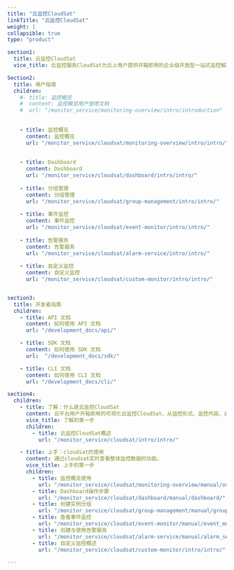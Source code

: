 ```yaml
---
title: "云监控CloudSat"
linkTitle: "云监控CloudSat"
weight: 1
collapsible: true
type: "product"

section1:
  title: 云监控CloudSat
  vice_title: 云监控服务CloudSat为云上用户提供开箱即用的企业级开放型一站式监控解决方案。涵盖了用户账户内的所有核心IT设施基础监控。支持基于指标、事件、自定义指标等各类监控与告警服务。利用云监控告警服务内的各项功能，可实现全闭环、全链路的立体化监控系统。

Section2:
  title: 用户指南
  children:
    #- title: 监控概览
    #  content: 监控概览用户使用文档
    #  url: "/monitor_service/monitoring-overview/intro/introduction"
 
    
    - title: 监控概览
      content: 监控概览
      url: "/monitor_service/cloudsat/monitoring-overview/intro/intro/"
    
    
    - title: Dashboard
      content: Dashboard
      url: "/monitor_service/cloudsat/dashboard/intro/intro/"
      
    - title: 分组管理
      content: 分组管理
      url: "/monitor_service/cloudsat/group-management/intro/intro/"
      
    - title: 事件监控
      content: 事件监控
      url: "/monitor_service/cloudsat/event-monitor/intro/intro/"
      
    - title: 告警服务
      content: 告警服务
      url: "/monitor_service/cloudsat/alarm-service/intro/intro/"
      
    - title: 自定义监控
      content: 自定义监控
      url: "/monitor_service/cloudsat/custom-monitor/intro/intro/"


section3:
  title: 开发者指南
  children:
    - title: API 文档
      content: 如何使用 API 文档
      url: "/development_docs/api/"

    - title: SDK 文档
      content: 如何使用 SDK 文档
      url:  "/development_docs/sdk/"

    - title: CLI 文档
      content: 如何使用 CLI 文档
      url: "/development_docs/cli/"

section4:
  children:
    - title: 了解：什么是云监控CloudSat
      content: 云平台用户开箱即用的可视化云监控CloudSat。从监控形式、监控内容、业务划分等多纬度提供监控能力支持，为用户搭建简单易用、高效运维地立体化监控服务平台。
      vice_title: 了解的第一步
      children:
        - title: 云监控CloudSat概述
          url: "/monitor_service/cloudsat/intro/intro/"

    - title: 上手：cloudsat的使用
      content: 通过cloudsat实时查看整体监控数据的功能。
      vice_title: 上手的第一步
      children: 
        - title: 监控概览使用
          url: "/monitor_service/cloudsat/monitoring-overview/manual/overview/"
        - title: Dashboard操作步骤
          url: "/monitor_service/cloudsat/dashboard/manual/dashboard/"
        - title: 创建实例分组
          url: "/monitor_service/cloudsat/group-management/manual/group_management/"
        - title: 查看事件监控
          url: "/monitor_service/cloudsat/event-monitor/manual/event_monitor/"
        - title: 创建与使用告警服务
          url: "/monitor_service/cloudsat/alarm-service/manual/alarm_service/"
        - title: 自定义监控概述
          url: "/monitor_service/cloudsat/custom-monitor/intro/intro/"

---
```



<!-- type: "product" 这个参数表明这是一个产品index页面 -->
<!-- section1 为产品index页面 主标题 副标题 video  video_img为视频图片  -->
<!-- section2 为产品index页面 第一个大块的用户文档配置  -->
<!-- section3 为产品index页面 第二个大块的开发者文档配置  -->
<!-- section4 为产品index页面 第三个大块的学习路径配置  -->